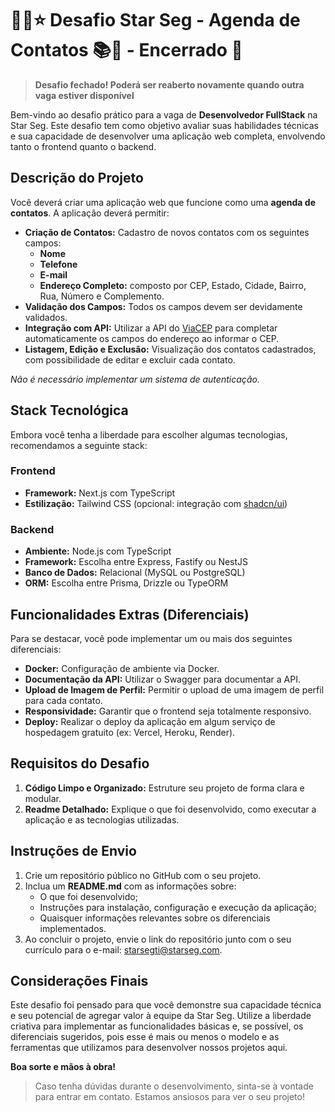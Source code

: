# 👨‍💻⭐ Desafio Star Seg - Agenda de Contatos 📚📱 - Encerrado 🚫

> **Desafio fechado! Poderá ser reaberto novamente quando outra vaga estiver disponível**

Bem-vindo ao desafio prático para a vaga de **Desenvolvedor FullStack** na Star Seg. Este desafio tem como objetivo avaliar suas habilidades técnicas e sua capacidade de desenvolver uma aplicação web completa, envolvendo tanto o frontend quanto o backend.

## Descrição do Projeto

Você deverá criar uma aplicação web que funcione como uma **agenda de contatos**. A aplicação deverá permitir:

- **Criação de Contatos:** Cadastro de novos contatos com os seguintes campos:
  - **Nome**
  - **Telefone**
  - **E-mail**
  - **Endereço Completo:** composto por CEP, Estado, Cidade, Bairro, Rua, Número e Complemento.
- **Validação dos Campos:** Todos os campos devem ser devidamente validados.
- **Integração com API:** Utilizar a API do [ViaCEP](https://viacep.com.br/) para completar automaticamente os campos do endereço ao informar o CEP.
- **Listagem, Edição e Exclusão:** Visualização dos contatos cadastrados, com possibilidade de editar e excluir cada contato.

_Não é necessário implementar um sistema de autenticação._

## Stack Tecnológica

Embora você tenha a liberdade para escolher algumas tecnologias, recomendamos a seguinte stack:

### Frontend
- **Framework:** Next.js com TypeScript
- **Estilização:** Tailwind CSS (opcional: integração com [shadcn/ui](https://github.com/shadcn/ui))

### Backend
- **Ambiente:** Node.js com TypeScript
- **Framework:** Escolha entre Express, Fastify ou NestJS
- **Banco de Dados:** Relacional (MySQL ou PostgreSQL)
- **ORM:** Escolha entre Prisma, Drizzle ou TypeORM

## Funcionalidades Extras (Diferenciais)

Para se destacar, você pode implementar um ou mais dos seguintes diferenciais:

- **Docker:** Configuração de ambiente via Docker.
- **Documentação da API:** Utilizar o Swagger para documentar a API.
- **Upload de Imagem de Perfil:** Permitir o upload de uma imagem de perfil para cada contato.
- **Responsividade:** Garantir que o frontend seja totalmente responsivo.
- **Deploy:** Realizar o deploy da aplicação em algum serviço de hospedagem gratuito (ex: Vercel, Heroku, Render).

## Requisitos do Desafio

1. **Código Limpo e Organizado:** Estruture seu projeto de forma clara e modular.
2. **Readme Detalhado:** Explique o que foi desenvolvido, como executar a aplicação e as tecnologias utilizadas.

## Instruções de Envio

1. Crie um repositório público no GitHub com o seu projeto.
2. Inclua um **README.md** com as informações sobre:
   - O que foi desenvolvido;
   - Instruções para instalação, configuração e execução da aplicação;
   - Quaisquer informações relevantes sobre os diferenciais implementados.
3. Ao concluir o projeto, envie o link do repositório junto com o seu currículo para o e-mail: [starsegti@starseg.com](mailto:starsegti@starseg.com).

## Considerações Finais

Este desafio foi pensado para que você demonstre sua capacidade técnica e seu potencial de agregar valor à equipe da Star Seg. Utilize a liberdade criativa para implementar as funcionalidades básicas e, se possível, os diferenciais sugeridos, pois esse é mais ou menos o modelo e as ferramentas que utilizamos para desenvolver nossos projetos aqui.

**Boa sorte e mãos à obra!**

> Caso tenha dúvidas durante o desenvolvimento, sinta-se à vontade para entrar em contato. Estamos ansiosos para ver o seu projeto! 

